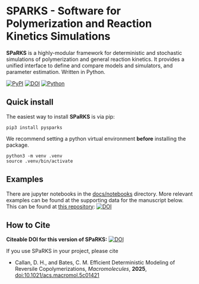 # SPARKS - Software for Polymerization and Reaction Kinetics Simulations

**SPaRKS** is a highly-modular framework for deterministic and stochastic simulations of polymerization and general reaction kinetics. It provides a unified interface to define and compare models and simulators, and parameter estimation. Written in Python.

[![PyPI](https://badge.fury.io/py/pysparks.svg)](https://badge.fury.io/py/pysparks)
[![DOI](https://zenodo.org/badge/DOI/10.5281/zenodo.17172057.svg)](https://doi.org/10.5281/zenodo.17172057)
[![Python](https://img.shields.io/badge/Python-%3E%3D3.10-blue?logo=python&logoColor=yellow)](https://python.org)


## Quick install
The easiest way to install **SPaRKS** is via pip:

```shell
pip3 install pysparks
```

We recommend setting a python virtual environment **before** installing the package.
```shell
python3 -m venv .venv
source .venv/bin/activate
```

## Examples

There are jupyter notebooks in the [docs/notebooks](docs/notebooks/) directory. More relevant examples can be found at the supporting data for the manuscript below. This can be found at [this repository](https://github.com/devoncallan/ReversibleCopolymerizations): [![DOI](https://zenodo.org/badge/DOI/10.5281/zenodo.17172075.svg)](https://doi.org/10.5281/zenodo.17172075)

## How to Cite

**Citeable DOI for this version of SPaRKS:** [![DOI](https://zenodo.org/badge/DOI/10.5281/zenodo.17172057.svg)](https://doi.org/10.5281/zenodo.17172057)

If you use SPaRKS in your project, please cite
* Callan, D. H., and Bates, C. M. Efficient Deterministic Modeling of Reversile Copolymerizations, *Macromolecules*, **2025**, [doi:10.1021/acs.macromol.5c01421](https://doi.org/10.1021/acs.macromol.5c01421)